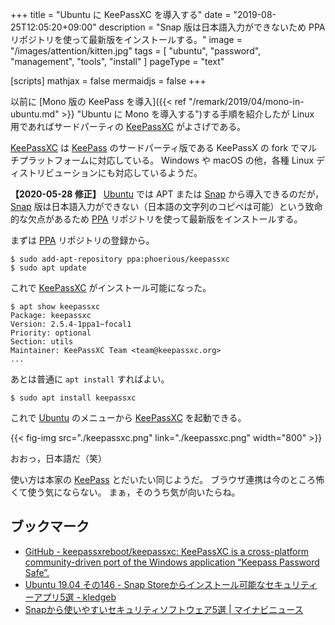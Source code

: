 +++
title = "Ubuntu に KeePassXC を導入する"
date =  "2019-08-25T12:05:20+09:00"
description = "Snap 版は日本語入力ができないため PPA リポジトリを使って最新版をインストールする。"
image = "/images/attention/kitten.jpg"
tags = [ "ubuntu", "password", "management", "tools", "install" ]
pageType = "text"

[scripts]
  mathjax = false
  mermaidjs = false
+++

以前に [Mono 版の KeePass を導入]({{< ref "/remark/2019/04/mono-in-ubuntu.md" >}} "Ubuntu に Mono を導入する")する手順を紹介したが Linux 用であればサードパーティの [KeePassXC] がよさげである。

[KeePassXC] は [KeePass] のサードパーティ版である KeePassX の fork でマルチプラットフォームに対応している。
Windows や macOS の他，各種 Linux ディストリビューションにも対応しているようだ。

**【2020-05-28 修正】**
[Ubuntu] では APT または [Snap] から導入できるのだが， [Snap] 版は日本語入力ができない（日本語の文字列のコピペは可能）という致命的な欠点があるため [PPA] リポジトリを使って最新版をインストールする。

まずは [PPA] リポジトリの登録から。

```text
$ sudo add-apt-repository ppa:phoerious/keepassxc
$ sudo apt update
```

これで [KeePassXC] がインストール可能になった。

```text
$ apt show keepassxc
Package: keepassxc
Version: 2.5.4-1ppa1~focal1
Priority: optional
Section: utils
Maintainer: KeePassXC Team <team@keepassxc.org>
...
```

あとは普通に `apt install` すればよい。


```text
$ sudo apt install keepassxc
```

これで [Ubuntu] のメニューから [KeePassXC] を起動できる。

{{< fig-img src="./keepassxc.png" link="./keepassxc.png" width="800" >}}

おおっ，日本語だ（笑）

使い方は本家の [KeePass] とだいたい同じようだ。
ブラウザ連携は今のところ怖くて使う気にならない。
まぁ，そのうち気が向いたらね。

## ブックマーク

- [GitHub - keepassxreboot/keepassxc: KeePassXC is a cross-platform community-driven port of the Windows application “Keepass Password Safe”.](https://github.com/keepassxreboot/keepassxc)
- [Ubuntu 19.04 その146 - Snap Storeからインストール可能なセキュリティーアプリ5選 - kledgeb](https://kledgeb.blogspot.com/2019/08/ubuntu-1904-146-snap-store5.html)
- [Snapから使いやすいセキュリティソフトウェア5選 | マイナビニュース](https://news.mynavi.jp/article/20190825-883052/)

[KeePassXC]: https://keepassxc.org/ "KeePassXC Password Manager"
[Ubuntu]: https://www.ubuntu.com/ "The leading operating system for PCs, IoT devices, servers and the cloud | Ubuntu"
[KeePass]: https://keepass.info/ "KeePass Password Safe"
[Snap]: https://github.com/snapcore/snapd "snapcore/snapd: The snapd and snap tools enable systems to work with .snap files."
[PPA]: https://launchpad.net/ubuntu/+ppas "Personal Package Archives : Ubuntu"
